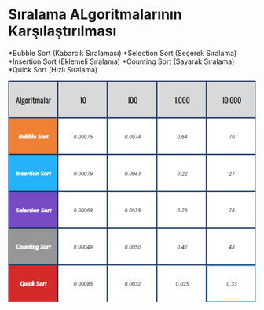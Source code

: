 # Sıralama ALgoritmalarının Karşılaştırılması

*Bubble Sort (Kabarcık Sıralaması)
*Selection Sort (Seçerek Sıralama)
*Insertion Sort (Eklemeli Sıralama)
*Counting Sort (Sayarak Sıralama)
*Quick Sort (Hızlı Sıralama)

<p align="center">
  <img src="https://github.com/metncelik/siralama-algoritmalari-karsilastirma/blob/main/Screenshots/tablo.bmp">
</p>

